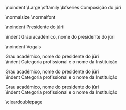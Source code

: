 \noindent \Large \sffamily \bfseries Composição do júri

\normalsize \normalfont



\noindent Presidente do júri

\indent Grau académico, nome do presidente do júri

\noindent Vogais

Grau académico, nome do presidente do júri\
\indent Categoria profissional e o nome da Instituição



Grau académico, nome do presidente do júri\
\indent Categoria profissional e o nome da Instituição



Grau académico, nome do presidente do júri\
\indent Categoria profissional e o nome da Instituição

\cleardoublepage
